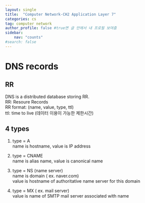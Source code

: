 ```yaml
---
layout: single
title:  "Computer Network-CH2 Application Layer 7"
categories: cs
tag: computer network
author_profile: false #true면 글 안에서 내 프로필 보여줌
sidebar:
    nav: "counts"
#search: false
---
```


# DNS records

## RR
DNS is a distributed database storing RR.   
RR: Resoure Records   
RR format: (name, value, type, ttl)   
ttl: time to live (데이터 이용이 가능한 제한시간)   

## 4 types
1. type = A   
name is hostname, value is IP address   
   
2. type = CNAME   
name is alias name, value is canonical name   
   
3. type = NS (name server)   
name is domain ( ex. naver.com)   
value is hostname of authoritative name server for this domain   
   
4. type = MX ( ex. mail server)   
value is name of SMTP mail server associated with name   
